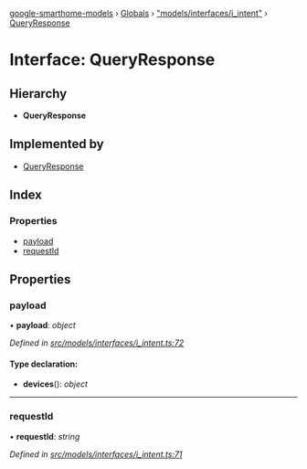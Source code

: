 [google-smarthome-models](../README.md) › [Globals](../globals.md) › ["models/interfaces/i_intent"](../modules/_models_interfaces_i_intent_.md) › [QueryResponse](_models_interfaces_i_intent_.queryresponse.md)

# Interface: QueryResponse

## Hierarchy

* **QueryResponse**

## Implemented by

* [QueryResponse](../classes/_models_intent_.queryresponse.md)

## Index

### Properties

* [payload](_models_interfaces_i_intent_.queryresponse.md#payload)
* [requestId](_models_interfaces_i_intent_.queryresponse.md#requestid)

## Properties

###  payload

• **payload**: *object*

*Defined in [src/models/interfaces/i_intent.ts:72](https://github.com/galactic1969/google-smarthome-models/blob/633871f/src/models/interfaces/i_intent.ts#L72)*

#### Type declaration:

* **devices**(): *object*

___

###  requestId

• **requestId**: *string*

*Defined in [src/models/interfaces/i_intent.ts:71](https://github.com/galactic1969/google-smarthome-models/blob/633871f/src/models/interfaces/i_intent.ts#L71)*

